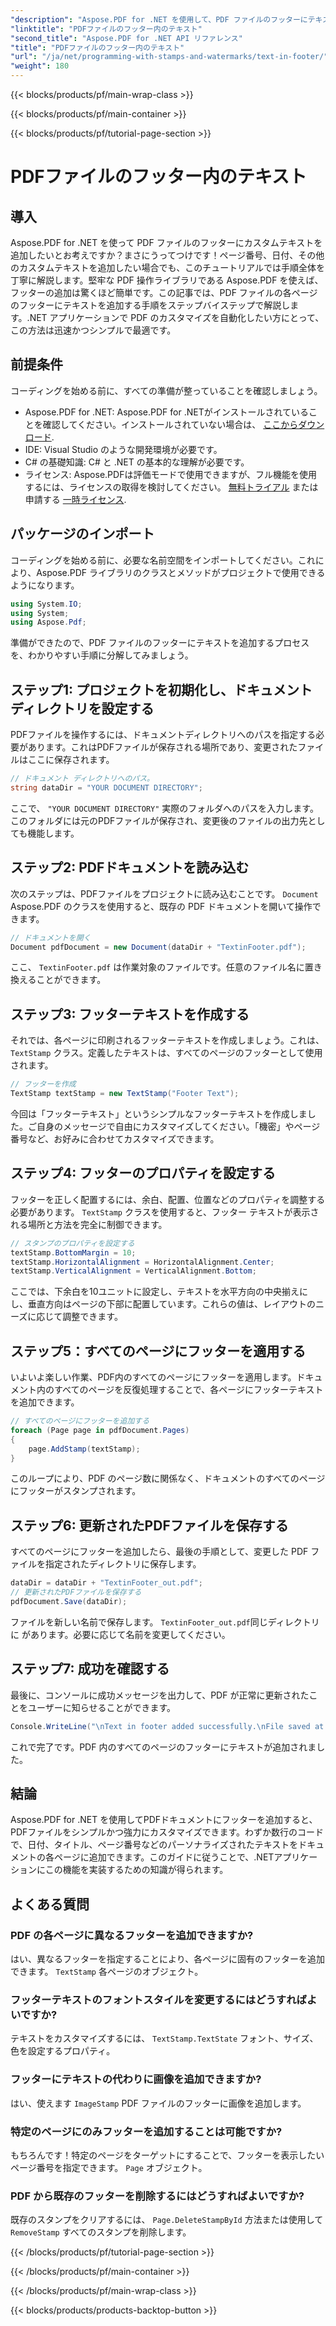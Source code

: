 ```yaml
---
"description": "Aspose.PDF for .NET を使用して、PDF ファイルのフッターにテキストを簡単に追加する方法を学びましょう。シームレスな統合のためのステップバイステップガイドが付属しています。"
"linktitle": "PDFファイルのフッター内のテキスト"
"second_title": "Aspose.PDF for .NET API リファレンス"
"title": "PDFファイルのフッター内のテキスト"
"url": "/ja/net/programming-with-stamps-and-watermarks/text-in-footer/"
"weight": 180
---
```


{{< blocks/products/pf/main-wrap-class >}}

{{< blocks/products/pf/main-container >}}

{{< blocks/products/pf/tutorial-page-section >}}

# PDFファイルのフッター内のテキスト

## 導入

Aspose.PDF for .NET を使って PDF ファイルのフッターにカスタムテキストを追加したいとお考えですか？まさにうってつけです！ページ番号、日付、その他のカスタムテキストを追加したい場合でも、このチュートリアルでは手順全体を丁寧に解説します。堅牢な PDF 操作ライブラリである Aspose.PDF を使えば、フッターの追加は驚くほど簡単です。この記事では、PDF ファイルの各ページのフッターにテキストを追加する手順をステップバイステップで解説します。.NET アプリケーションで PDF のカスタマイズを自動化したい方にとって、この方法は迅速かつシンプルで最適です。


## 前提条件

コーディングを始める前に、すべての準備が整っていることを確認しましょう。

- Aspose.PDF for .NET: Aspose.PDF for .NETがインストールされていることを確認してください。インストールされていない場合は、 [ここからダウンロード](https://releases。aspose.com/pdf/net/).
- IDE: Visual Studio のような開発環境が必要です。
- C# の基礎知識: C# と .NET の基本的な理解が必要です。
- ライセンス: Aspose.PDFは評価モードで使用できますが、フル機能を使用するには、ライセンスの取得を検討してください。 [無料トライアル](https://releases.aspose.com/) または申請する [一時ライセンス](https://purchase。aspose.com/temporary-license/).

## パッケージのインポート

コーディングを始める前に、必要な名前空間をインポートしてください。これにより、Aspose.PDF ライブラリのクラスとメソッドがプロジェクトで使用できるようになります。

```csharp
using System.IO;
using System;
using Aspose.Pdf;
```

準備ができたので、PDF ファイルのフッターにテキストを追加するプロセスを、わかりやすい手順に分解してみましょう。

## ステップ1: プロジェクトを初期化し、ドキュメントディレクトリを設定する

PDFファイルを操作するには、ドキュメントディレクトリへのパスを指定する必要があります。これはPDFファイルが保存される場所であり、変更されたファイルはここに保存されます。

```csharp
// ドキュメント ディレクトリへのパス。
string dataDir = "YOUR DOCUMENT DIRECTORY";
```

ここで、 `"YOUR DOCUMENT DIRECTORY"` 実際のフォルダへのパスを入力します。このフォルダには元のPDFファイルが保存され、変更後のファイルの出力先としても機能します。

## ステップ2: PDFドキュメントを読み込む

次のステップは、PDFファイルをプロジェクトに読み込むことです。 `Document` Aspose.PDF のクラスを使用すると、既存の PDF ドキュメントを開いて操作できます。

```csharp
// ドキュメントを開く
Document pdfDocument = new Document(dataDir + "TextinFooter.pdf");
```

ここ、 `TextinFooter.pdf` は作業対象のファイルです。任意のファイル名に置き換えることができます。

## ステップ3: フッターテキストを作成する

それでは、各ページに印刷されるフッターテキストを作成しましょう。これは、 `TextStamp` クラス。定義したテキストは、すべてのページのフッターとして使用されます。

```csharp
// フッターを作成
TextStamp textStamp = new TextStamp("Footer Text");
```

今回は「フッターテキスト」というシンプルなフッターテキストを作成しました。ご自身のメッセージで自由にカスタマイズしてください。「機密」やページ番号など、お好みに合わせてカスタマイズできます。

## ステップ4: フッターのプロパティを設定する

フッターを正しく配置するには、余白、配置、位置などのプロパティを調整する必要があります。 `TextStamp` クラスを使用すると、フッター テキストが表示される場所と方法を完全に制御できます。

```csharp
// スタンプのプロパティを設定する
textStamp.BottomMargin = 10;
textStamp.HorizontalAlignment = HorizontalAlignment.Center;
textStamp.VerticalAlignment = VerticalAlignment.Bottom;
```

ここでは、下余白を10ユニットに設定し、テキストを水平方向の中央揃えにし、垂直方向はページの下部に配置しています。これらの値は、レイアウトのニーズに応じて調整できます。

## ステップ5：すべてのページにフッターを適用する

いよいよ楽しい作業、PDF内のすべてのページにフッターを適用します。ドキュメント内のすべてのページを反復処理することで、各ページにフッターテキストを追加できます。

```csharp
// すべてのページにフッターを追加する
foreach (Page page in pdfDocument.Pages)
{
    page.AddStamp(textStamp);
}
```

このループにより、PDF のページ数に関係なく、ドキュメントのすべてのページにフッターがスタンプされます。

## ステップ6: 更新されたPDFファイルを保存する

すべてのページにフッターを追加したら、最後の手順として、変更した PDF ファイルを指定されたディレクトリに保存します。

```csharp
dataDir = dataDir + "TextinFooter_out.pdf";
// 更新されたPDFファイルを保存する
pdfDocument.Save(dataDir);
```

ファイルを新しい名前で保存します。 `TextinFooter_out.pdf`同じディレクトリに があります。必要に応じて名前を変更してください。

## ステップ7: 成功を確認する

最後に、コンソールに成功メッセージを出力して、PDF が正常に更新されたことをユーザーに知らせることができます。

```csharp
Console.WriteLine("\nText in footer added successfully.\nFile saved at " + dataDir);
```

これで完了です。PDF 内のすべてのページのフッターにテキストが追加されました。

## 結論

Aspose.PDF for .NET を使用してPDFドキュメントにフッターを追加すると、PDFファイルをシンプルかつ強力にカスタマイズできます。わずか数行のコードで、日付、タイトル、ページ番号などのパーソナライズされたテキストをドキュメントの各ページに追加できます。このガイドに従うことで、.NETアプリケーションにこの機能を実装するための知識が得られます。

## よくある質問

### PDF の各ページに異なるフッターを追加できますか?  
はい、異なるフッターを指定することにより、各ページに固有のフッターを追加できます。 `TextStamp` 各ページのオブジェクト。

### フッターテキストのフォントスタイルを変更するにはどうすればよいですか?  
テキストをカスタマイズするには、 `TextStamp.TextState` フォント、サイズ、色を設定するプロパティ。

### フッターにテキストの代わりに画像を追加できますか?  
はい、使えます `ImageStamp` PDF ファイルのフッターに画像を追加します。

### 特定のページにのみフッターを追加することは可能ですか?  
もちろんです！特定のページをターゲットにすることで、フッターを表示したいページ番号を指定できます。 `Page` オブジェクト。

### PDF から既存のフッターを削除するにはどうすればよいですか?  
既存のスタンプをクリアするには、 `Page.DeleteStampById` 方法または使用して `RemoveStamp` すべてのスタンプを削除します。

{{< /blocks/products/pf/tutorial-page-section >}}

{{< /blocks/products/pf/main-container >}}

{{< /blocks/products/pf/main-wrap-class >}}

{{< blocks/products/products-backtop-button >}}